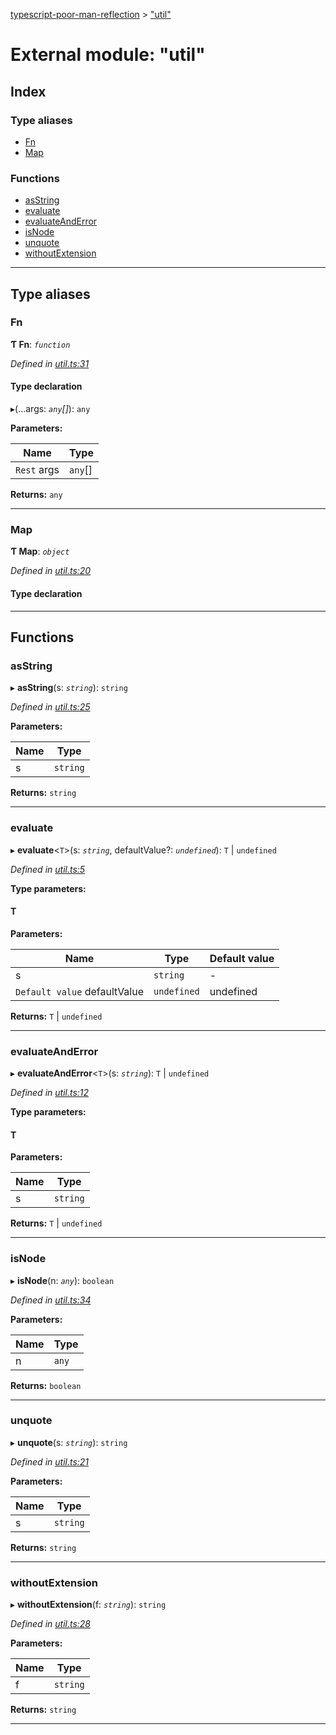 [typescript-poor-man-reflection](../README.md) > ["util"](../modules/_util_.md)

# External module: "util"

## Index

### Type aliases

* [Fn](_util_.md#fn)
* [Map](_util_.md#map)

### Functions

* [asString](_util_.md#asstring)
* [evaluate](_util_.md#evaluate)
* [evaluateAndError](_util_.md#evaluateanderror)
* [isNode](_util_.md#isnode)
* [unquote](_util_.md#unquote)
* [withoutExtension](_util_.md#withoutextension)

---

## Type aliases

<a id="fn"></a>

###  Fn

**Ƭ Fn**: *`function`*

*Defined in [util.ts:31](https://github.com/cancerberoSgx/typescript-poor-man-reflection/blob/2b5b97c/src/util.ts#L31)*

#### Type declaration
▸(...args: *`any`[]*): `any`

**Parameters:**

| Name | Type |
| ------ | ------ |
| `Rest` args | `any`[] |

**Returns:** `any`

___
<a id="map"></a>

###  Map

**Ƭ Map**: *`object`*

*Defined in [util.ts:20](https://github.com/cancerberoSgx/typescript-poor-man-reflection/blob/2b5b97c/src/util.ts#L20)*

#### Type declaration

[key: `string`]: `V`

___

## Functions

<a id="asstring"></a>

###  asString

▸ **asString**(s: *`string`*): `string`

*Defined in [util.ts:25](https://github.com/cancerberoSgx/typescript-poor-man-reflection/blob/2b5b97c/src/util.ts#L25)*

**Parameters:**

| Name | Type |
| ------ | ------ |
| s | `string` |

**Returns:** `string`

___
<a id="evaluate"></a>

###  evaluate

▸ **evaluate**<`T`>(s: *`string`*, defaultValue?: *`undefined`*): `T` \| `undefined`

*Defined in [util.ts:5](https://github.com/cancerberoSgx/typescript-poor-man-reflection/blob/2b5b97c/src/util.ts#L5)*

**Type parameters:**

#### T 
**Parameters:**

| Name | Type | Default value |
| ------ | ------ | ------ |
| s | `string` | - |
| `Default value` defaultValue | `undefined` |  undefined |

**Returns:** `T` \| `undefined`

___
<a id="evaluateanderror"></a>

###  evaluateAndError

▸ **evaluateAndError**<`T`>(s: *`string`*): `T` \| `undefined`

*Defined in [util.ts:12](https://github.com/cancerberoSgx/typescript-poor-man-reflection/blob/2b5b97c/src/util.ts#L12)*

**Type parameters:**

#### T 
**Parameters:**

| Name | Type |
| ------ | ------ |
| s | `string` |

**Returns:** `T` \| `undefined`

___
<a id="isnode"></a>

###  isNode

▸ **isNode**(n: *`any`*): `boolean`

*Defined in [util.ts:34](https://github.com/cancerberoSgx/typescript-poor-man-reflection/blob/2b5b97c/src/util.ts#L34)*

**Parameters:**

| Name | Type |
| ------ | ------ |
| n | `any` |

**Returns:** `boolean`

___
<a id="unquote"></a>

###  unquote

▸ **unquote**(s: *`string`*): `string`

*Defined in [util.ts:21](https://github.com/cancerberoSgx/typescript-poor-man-reflection/blob/2b5b97c/src/util.ts#L21)*

**Parameters:**

| Name | Type |
| ------ | ------ |
| s | `string` |

**Returns:** `string`

___
<a id="withoutextension"></a>

###  withoutExtension

▸ **withoutExtension**(f: *`string`*): `string`

*Defined in [util.ts:28](https://github.com/cancerberoSgx/typescript-poor-man-reflection/blob/2b5b97c/src/util.ts#L28)*

**Parameters:**

| Name | Type |
| ------ | ------ |
| f | `string` |

**Returns:** `string`

___

